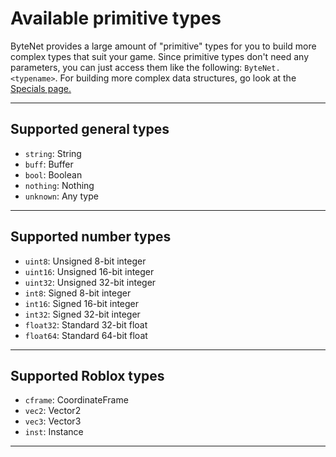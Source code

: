 <div class="docs" markdown="span">

<h1>Available primitive types</h1>

</div>

ByteNet provides a large amount of "primitive" types for you to build more complex types that suit your game. Since primitive types don't need any parameters, you can just access them like the following: `ByteNet.<typename>`. For building more complex data structures, go look at the <a href="../Specials">Specials page.</a>

---
## Supported general types
- `string`: String
- `buff`: Buffer
- `bool`: Boolean
- `nothing`: Nothing
- `unknown`: Any type
---
## Supported number types
- `uint8`: Unsigned 8-bit integer
- `uint16`: Unsigned 16-bit integer
- `uint32`: Unsigned 32-bit integer
- `int8`: Signed 8-bit integer
- `int16`: Signed 16-bit integer
- `int32`: Signed 32-bit integer
- `float32`: Standard 32-bit float
- `float64`: Standard 64-bit float
---
## Supported Roblox types
- `cframe`: CoordinateFrame
- `vec2`: Vector2
- `vec3`: Vector3
- `inst`: Instance
---